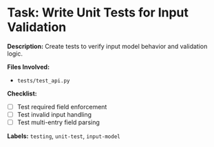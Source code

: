 # Task: Write Unit Tests for Input Validation

**Description:**
Create tests to verify input model behavior and validation logic.

**Files Involved:**

- `tests/test_api.py`

**Checklist:**

- [ ] Test required field enforcement
- [ ] Test invalid input handling
- [ ] Test multi-entry field parsing

**Labels:** `testing`, `unit-test`, `input-model`
